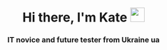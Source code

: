 <h1 align="center">Hi there, I'm Kate
<img src="https://github.com/blackcater/raw/main/images/Hi.gif" height="32"/></h1>
<h3 align="center">IT novice and future tester from Ukraine ua</h3>
